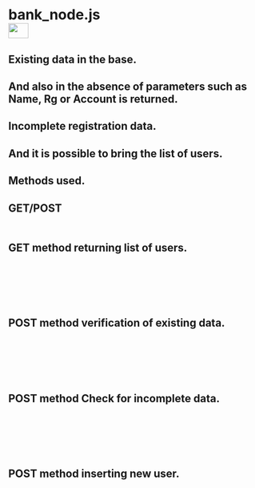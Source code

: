 # bank_node.js<br>  <img align="center" alto="Ellen-Git" height="30" width="40" src="https://cdn.jsdelivr.net/gh/devicons/devicon/icons/nodejs/nodejs-original.svg">

<h2> Existing data in the base.
<h2> And also in the absence of parameters such as Name, Rg or Account is returned.
<h2> Incomplete registration data.
<h2> And it is possible to bring the list of users.
<h2> Methods used.
<h2> GET/POST
<br></br>

<h2> GET method returning list of users.
<br><br>


<br><br>

<h2> POST method verification of existing data.
<br><br>


<br><br>

<h2> POST method Check for incomplete data.
<br><br>


<br><br>

<h2> POST method inserting new user.
<br><br>

